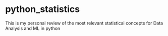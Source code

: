 # python_statistics
This is my personal review of the most relevant statistical concepts for Data Analysis and ML in python
